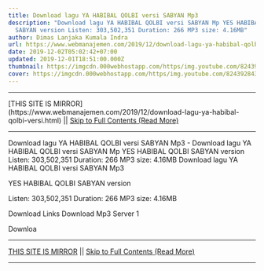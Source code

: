 ```yaml
---
title: Download lagu YA HABIBAL QOLBI versi SABYAN Mp3
description: "Download lagu YA HABIBAL QOLBI versi SABYAN Mp YES HABIBAL QOLBI
  SABYAN version Listen: 303,502,351 Duration: 266 MP3 size: 4.16MB"
author: Dimas Lanjaka Kumala Indra
url: https://www.webmanajemen.com/2019/12/download-lagu-ya-habibal-qolbi-versi.html
date: 2019-12-02T05:02:42+07:00
updated: 2019-12-01T18:51:00.000Z
thumbnail: https://imgcdn.000webhostapp.com/https/img.youtube.com/8243928431836ae6e2fbe012a947a57d.jpeg
cover: https://imgcdn.000webhostapp.com/https/img.youtube.com/8243928431836ae6e2fbe012a947a57d.jpeg
---
```


<hr/> [THIS SITE IS MIRROR](https://www.webmanajemen.com/2019/12/download-lagu-ya-habibal-qolbi-versi.html) || <a href="https://www.webmanajemen.com/2019/12/download-lagu-ya-habibal-qolbi-versi.html" rel="follow" class="button" id="read-more">Skip to Full Contents (Read More)</a> <hr/> Download lagu YA HABIBAL QOLBI versi SABYAN Mp3 - Download lagu YA HABIBAL QOLBI versi SABYAN Mp YES HABIBAL QOLBI SABYAN version Listen: 303,502,351 Duration: 266 MP3 size: 4.16MB Download lagu YA HABIBAL QOLBI versi SABYAN Mp3

  YES HABIBAL QOLBI SABYAN version 

  Listen: 303,502,351 
  Duration: 266 
  MP3 size: 4.16MB 

  Download Links 
  Download Mp3 Server 1 

  Downloa <hr/> [THIS SITE IS MIRROR](https://www.webmanajemen.com/2019/12/download-lagu-ya-habibal-qolbi-versi.html) || <a href="https://www.webmanajemen.com/2019/12/download-lagu-ya-habibal-qolbi-versi.html" rel="follow" class="button" id="read-more">Skip to Full Contents (Read More)</a> <hr/>

<!--<script>document.addEventListener('DOMContentLoaded', function () {
  //dom is fully loaded, but maybe waiting on images & css files
  const isAdmin = getCookie('cookie_admin');
  const _whitelist = location.host.includes('dimaslanjaka12');
  if (!isAdmin) {
    if (_whitelist) location.replace('https://www.webmanajemen.com/2019/12/download-lagu-ya-habibal-qolbi-versi.html');
    console.log("you aren't admin");
  } else {
    console.log('you are admin');
  }
});

/**
 * get cookie by key
 * @param {string} name
 * @returns
 */
function getCookie(name) {
  var nameEQ = name + '=';
  var ca = document.cookie.split(';');
  for (var i = 0; i < ca.length; i++) {
    var c = ca[i];
    while (c.charAt(0) == ' ') c = c.substring(1, c.length);
    if (c.indexOf(nameEQ) == 0) return c.substring(nameEQ.length, c.length);
  }
  return null;
}
</script>-->